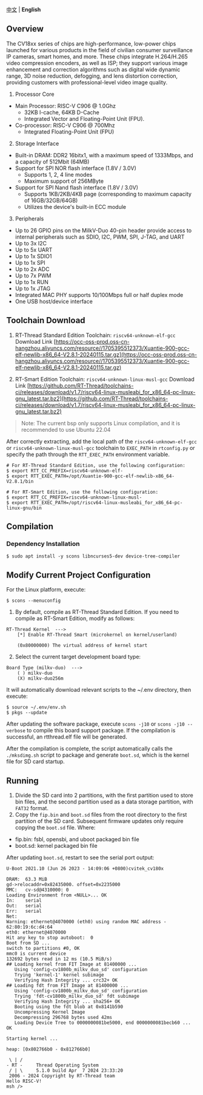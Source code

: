 [中文](README.md) | **English** 

## Overview
The CV18xx series of chips are high-performance, low-power chips launched for various products in the field of civilian consumer surveillance IP cameras, smart homes, and more. These chips integrate H.264/H.265 video compression encoders, as well as ISP; they support various image enhancement and correction algorithms such as digital wide dynamic range, 3D noise reduction, defogging, and lens distortion correction, providing customers with professional-level video image quality.

1. Processor Core
- Main Processor: RISC-V C906 @ 1.0Ghz
  - 32KB I-cache, 64KB D-Cache
  - Integrated Vector and Floating-Point Unit (FPU).
- Co-processor: RISC-V C906 @ 700Mhz
  - Integrated Floating-Point Unit (FPU)

2. Storage Interface
- Built-in DRAM: DDR2 16bitx1, with a maximum speed of 1333Mbps, and a capacity of 512Mbit (64MB)
- Support for SPI NOR flash interface (1.8V / 3.0V)
  - Supports 1, 2, 4 line modes
  - Maximum support of 256MByte
- Support for SPI Nand flash interface (1.8V / 3.0V)
  - Supports 1KB/2KB/4KB page (corresponding to maximum capacity of 16GB/32GB/64GB)
  - Utilizes the device's built-in ECC module

3. Peripherals
- Up to 26 GPIO pins on the MilkV-Duo 40-pin header provide access to internal peripherals such as SDIO, I2C, PWM, SPI, J-TAG, and UART
- Up to 3x I2C
- Up to 5x UART
- Up to 1x SDIO1
- Up to 1x SPI
- Up to 2x ADC
- Up to 7x PWM
- Up to 1x RUN
- Up to 1x JTAG
- Integrated MAC PHY supports 10/100Mbps full or half duplex mode
- One USB host/device interface

## Toolchain Download
1. RT-Thread Standard Edition Toolchain: `riscv64-unknown-elf-gcc` Download Link [https://occ-oss-prod.oss-cn-hangzhou.aliyuncs.com/resource//1705395512373/Xuantie-900-gcc-elf-newlib-x86_64-V2.8.1-20240115.tar.gz](https://occ-oss-prod.oss-cn-hangzhou.aliyuncs.com/resource//1705395512373/Xuantie-900-gcc-elf-newlib-x86_64-V2.8.1-20240115.tar.gz)

2. RT-Smart Edition Toolchain: `riscv64-unknown-linux-musl-gcc` Download Link [https://github.com/RT-Thread/toolchains-ci/releases/download/v1.7/riscv64-linux-musleabi_for_x86_64-pc-linux-gnu_latest.tar.bz2](https://github.com/RT-Thread/toolchains-ci/releases/download/v1.7/riscv64-linux-musleabi_for_x86_64-pc-linux-gnu_latest.tar.bz2)

> Note:
The current bsp only supports Linux compilation, and it is recommended to use Ubuntu 22.04

After correctly extracting, add the local path of the `riscv64-unknown-elf-gcc` or `riscv64-unknown-linux-musl-gcc` toolchain to `EXEC_PATH` in `rtconfig.py` or specify the path through the `RTT_EXEC_PATH` environment variable.

```shell
# For RT-Thread Standard Edition, use the following configuration:
$ export RTT_CC_PREFIX=riscv64-unknown-elf-
$ export RTT_EXEC_PATH=/opt/Xuantie-900-gcc-elf-newlib-x86_64-V2.8.1/bin

# For RT-Smart Edition, use the following configuration:
$ export RTT_CC_PREFIX=riscv64-unknown-linux-musl-
$ export RTT_EXEC_PATH=/opt/riscv64-linux-musleabi_for_x86_64-pc-linux-gnu/bin
```

## Compilation

### Dependency Installation
```shell
$ sudo apt install -y scons libncurses5-dev device-tree-compiler
```

## Modify Current Project Configuration

For the Linux platform, execute:
```shell
$ scons --menuconfig
```

1. By default, compile as RT-Thread Standard Edition. If you need to compile as RT-Smart Edition, modify as follows:
```shell
RT-Thread Kernel  --->
    [*] Enable RT-Thread Smart (microkernel on kernel/userland)

    (0x80000000) The virtual address of kernel start
```

2. Select the current target development board type:
```shell
Board Type (milkv-duo)  --->
    ( ) milkv-duo
    (X) milkv-duo256m
```

It will automatically download relevant scripts to the ~/.env directory, then execute:
```shell
$ source ~/.env/env.sh
$ pkgs --update
```
After updating the software package, execute `scons -j10` or `scons -j10 --verbose` to compile this board support package. If the compilation is successful, an rtthread.elf file will be generated.

After the compilation is complete, the script automatically calls the `./mksdimg.sh` script to package and generate `boot.sd`, which is the kernel file for SD card startup.

## Running
1. Divide the SD card into 2 partitions, with the first partition used to store bin files, and the second partition used as a data storage partition, with `FAT32` format.
2. Copy the `fip.bin` and `boot.sd` files from the root directory to the first partition of the SD card. Subsequent firmware updates only require copying the `boot.sd` file.
Where:
- fip.bin: fsbl, opensbi, and uboot packaged bin file
- boot.sd: kernel packaged bin file

After updating `boot.sd`, restart to see the serial port output:

```shell
U-Boot 2021.10 (Jun 26 2023 - 14:09:06 +0800)cvitek_cv180x

DRAM:  63.3 MiB
gd->relocaddr=0x82435000. offset=0x2235000
MMC:   cv-sd@4310000: 0
Loading Environment from <NULL>... OK
In:    serial
Out:   serial
Err:   serial
Net:
Warning: ethernet@4070000 (eth0) using random MAC address - 62:80:19:6c:d4:64
eth0: ethernet@4070000
Hit any key to stop autoboot:  0
Boot from SD ...
switch to partitions #0, OK
mmc0 is current device
132692 bytes read in 12 ms (10.5 MiB/s)
## Loading kernel from FIT Image at 81400000 ...
   Using 'config-cv1800b_milkv_duo_sd' configuration
   Trying 'kernel-1' kernel subimage
   Verifying Hash Integrity ... crc32+ OK
## Loading fdt from FIT Image at 81400000 ...
   Using 'config-cv1800b_milkv_duo_sd' configuration
   Trying 'fdt-cv1800b_milkv_duo_sd' fdt subimage
   Verifying Hash Integrity ... sha256+ OK
   Booting using the fdt blob at 0x8141b590
   Uncompressing Kernel Image
   Decompressing 296768 bytes used 42ms
   Loading Device Tree to 0000000081be5000, end 0000000081becb60 ... OK

Starting kernel ...

heap: [0x802766b0 - 0x812766b0]

 \ | /
- RT -     Thread Operating System
 / | \     5.1.0 build Apr  7 2024 23:33:20
 2006 - 2024 Copyright by RT-Thread team
Hello RISC-V!
msh />
```
